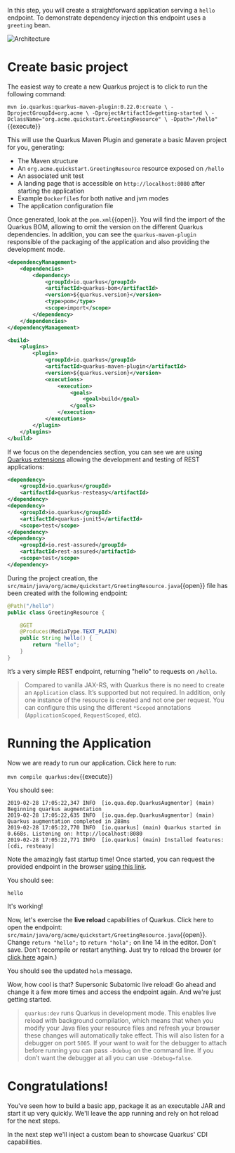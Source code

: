 In this step, you will create a straightforward application serving a `hello` endpoint. To demonstrate dependency injection this endpoint uses a `greeting` bean.

![Architecture](/openshift/assets/middleware/quarkus/arch.png)

# Create basic project

The easiest way to create a new Quarkus project is to click to run the following command:

`mvn io.quarkus:quarkus-maven-plugin:0.22.0:create \
    -DprojectGroupId=org.acme \
    -DprojectArtifactId=getting-started \
    -DclassName="org.acme.quickstart.GreetingResource" \
    -Dpath="/hello"`{{execute}}

This will use the Quarkus Maven Plugin and generate a basic Maven project for you, generating:

* The Maven structure
* An `org.acme.quickstart.GreetingResource` resource exposed on `/hello`
* An associated unit test
* A landing page that is accessible on `http://localhost:8080` after starting the application
* Example `Dockerfile`s for both native and jvm modes
* The application configuration file

Once generated, look at the `pom.xml`{{open}}. You will find the import of the Quarkus BOM, allowing to omit the version on the different Quarkus dependencies. In addition, you can see the `quarkus-maven-plugin` responsible of the packaging of the application and also providing the development mode.

```xml
<dependencyManagement>
    <dependencies>
        <dependency>
            <groupId>io.quarkus</groupId>
            <artifactId>quarkus-bom</artifactId>
            <version>${quarkus.version}</version>
            <type>pom</type>
            <scope>import</scope>
        </dependency>
    </dependencies>
</dependencyManagement>

<build>
    <plugins>
        <plugin>
            <groupId>io.quarkus</groupId>
            <artifactId>quarkus-maven-plugin</artifactId>
            <version>${quarkus.version}</version>
            <executions>
                <execution>
                    <goals>
                        <goal>build</goal>
                    </goals>
                </execution>
            </executions>
        </plugin>
    </plugins>
</build>
```

If we focus on the dependencies section, you can see we are using [Quarkus extensions](https://quarkus.io/extensions/) allowing the development and testing of REST applications:
```xml
<dependency>
    <groupId>io.quarkus</groupId>
    <artifactId>quarkus-resteasy</artifactId>
</dependency>
<dependency>
    <groupId>io.quarkus</groupId>
    <artifactId>quarkus-junit5</artifactId>
    <scope>test</scope>
</dependency>
<dependency>
    <groupId>io.rest-assured</groupId>
    <artifactId>rest-assured</artifactId>
    <scope>test</scope>
</dependency>
```

During the project creation, the `src/main/java/org/acme/quickstart/GreetingResource.java`{{open}} file has been created with the following endpoint:

```java
@Path("/hello")
public class GreetingResource {

    @GET
    @Produces(MediaType.TEXT_PLAIN)
    public String hello() {
        return "hello";
    }
}
```
It’s a very simple REST endpoint, returning "hello" to requests on `/hello`.

> Compared to vanilla JAX-RS, with Quarkus there is no need to create an `Application` class. It’s supported but not required. In addition, only one instance of the resource is created and not one per request. You can configure this using the different `*Scoped` annotations (`ApplicationScoped`, `RequestScoped`, etc).

# Running the Application

Now we are ready to run our application. Click here to run:

```mvn compile quarkus:dev```{{execute}}

You should see:

```console
2019-02-28 17:05:22,347 INFO  [io.qua.dep.QuarkusAugmentor] (main) Beginning quarkus augmentation
2019-02-28 17:05:22,635 INFO  [io.qua.dep.QuarkusAugmentor] (main) Quarkus augmentation completed in 288ms
2019-02-28 17:05:22,770 INFO  [io.quarkus] (main) Quarkus started in 0.668s. Listening on: http://localhost:8080
2019-02-28 17:05:22,771 INFO  [io.quarkus] (main) Installed features: [cdi, resteasy]
```

Note the amazingly fast startup time! Once started, you can request the provided endpoint in the browser [using this link](https://[[HOST_SUBDOMAIN]]-8080-[[KATACODA_HOST]].environments.katacoda.com/hello).

You should see:

```console
hello
```
It's working!

Now, let's exercise the **live reload** capabilities of Quarkus. Click here to open the endpoint:  `src/main/java/org/acme/quickstart/GreetingResource.java`{{open}}. Change `return "hello";` to `return "hola";` on line 14 in the editor. Don't save. Don't recompile or restart anything. Just try to reload the brower (or [click here](https://[[HOST_SUBDOMAIN]]-8080-[[KATACODA_HOST]].environments.katacoda.com/hello) again.)

You should see the updated `hola` message.

Wow, how cool is that? Supersonic Subatomic live reload! Go ahead and change it a few more times and access the endpoint again. And we're just getting started.

> `quarkus:dev` runs Quarkus in development mode. This enables live reload with background compilation, which means that when you modify your Java files your resource files and refresh your browser these changes will automatically take effect.
> This will also listen for a debugger on port `5005`. If your want to wait for the debugger to attach before running you can pass `-Ddebug` on the command line. If you don’t want the debugger at all you can use `-Ddebug=false`.

# Congratulations!

You've seen how to build a basic app, package it as an executable JAR and start it up very quickly. We'll leave the app running and rely on hot reload for the next steps.

In the next step we'll inject a custom bean to showcase Quarkus' CDI capabilities.
